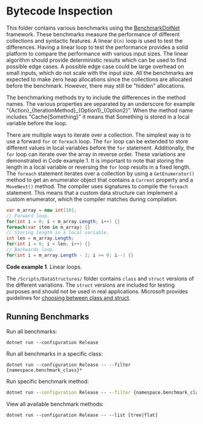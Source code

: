# Bytecode Inspection
This folder contains various benchmarks using the [BenchmarkDotNet](https://benchmarkdotnet.org/) framework. These benchmarks measure the performance of different collections and syntactic features. A linear `O(n)` loop is used to test the differences. Having a linear loop to test the performance provides a solid platform to compare the performance with various input sizes. The linear algorithm should provide deterministic results which can be used to find possible edge cases. A possible edge case could be large overhead on small inputs, which do not scale with the input size. All the benchmarks are expected to make zero heap allocations since the collections are allocated before the benchmark. However, there may still be "hidden" allocations.

The benchmarking methods try to include the differences in the method names. The various properties are separated by an underscore for example "{Action}\_{IterationMethod}\_{Option1}\_{Option2}". When the method name includes "Cache{Something}" it means that Something is stored in a local variable before the loop.

There are multiple ways to iterate over a collection. The simplest way is to use a forward `for` or `foreach` loop. The `for` loop can be extended to store different values in local variables before the `for` statement. Additionally, the `for` loop can iterate over the array in reverse order. These variations are demonstrated in Code example 1. It is important to note that storing the length in a local variable or reversing the `for` loop results in a fixed length. The `foreach` statement iterates over a collection by using a `GetEnumerator()` method to get an enumerator object that contains a `Current` property and a `MoveNext()` method. The compiler uses signatures to compile the `foreach` statement. This means that a custom data structure can implement a custom enumerator, which the compiler matches during compilation.

```cs
var m_array = new int[10];
// Forward loop.
for(int i = 0; i < m_array.Length; i++) {}
foreach(var item in m_array) {}
// Storing length in a local variable.
int len = m_array.Length;
for(int i = 0; i < len; i++) {}
// Backwards loop.
for(int i = m_array.Length - 1; i >= 0; i--) {}
```
__Code example 1__. Linear loops. 

The `/Scripts/DataStructures/` folder contains `class` and `struct` versions of the different variations. The `struct` versions are included for testing purposes and should not be used in real applications. Microsoft provides guidelines for [choosing between class and struct](https://docs.microsoft.com/en-us/dotnet/standard/design-guidelines/choosing-between-class-and-struct). 

## Running Benchmarks

Run all benchmarks:  
```
dotnet run --configuration Release
```
Run all benchmarks in a specific class:
```
dotnet run --configuration Release -- --filter {namespace.benchmark_class}*
```
Run specific benchmark method:
```cmd
dotnet run --configuration Release -- --filter {namespace.benchmark_class.method}
```
View all available benchmark methods:
```
dotnet run --configuration Release -- --list [tree|flat]
```